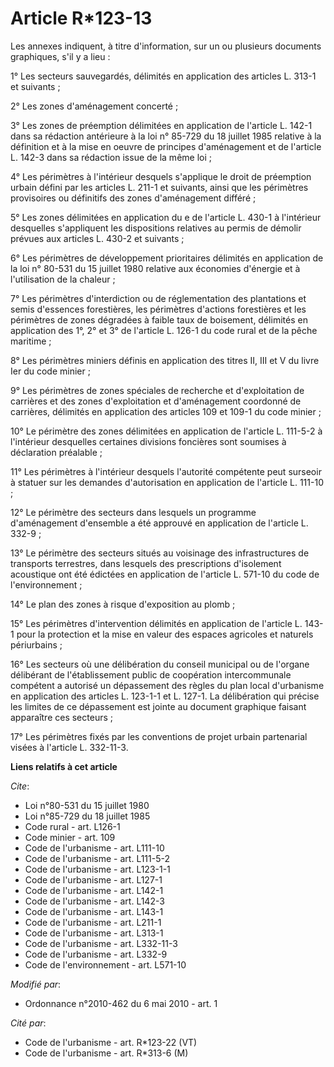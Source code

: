 # Article R*123-13

Les annexes indiquent, à titre d'information, sur un ou plusieurs documents graphiques, s'il y a lieu : 

1° Les secteurs sauvegardés, délimités en application des articles L. 313-1 et suivants ; 

2° Les zones d'aménagement concerté ; 

3° Les zones de préemption délimitées en application de l'article L. 142-1 dans sa rédaction antérieure à la loi n° 85-729 du
18 juillet 1985 relative à la définition et à la mise en oeuvre de principes d'aménagement et de l'article L. 142-3 dans sa
rédaction issue de la même loi ; 

4° Les périmètres à l'intérieur desquels s'applique le droit de préemption urbain défini par les articles L. 211-1 et
suivants, ainsi que les périmètres provisoires ou définitifs des zones d'aménagement différé ; 

5° Les zones délimitées en application du e de l'article L. 430-1 à l'intérieur desquelles s'appliquent les dispositions
relatives au permis de démolir prévues aux articles L. 430-2 et suivants ; 

6° Les périmètres de développement prioritaires délimités en application de la loi n° 80-531 du 15 juillet 1980 relative aux
économies d'énergie et à l'utilisation de la chaleur ; 

7° Les périmètres d'interdiction ou de réglementation des plantations et semis d'essences forestières, les périmètres
d'actions forestières et les périmètres de zones dégradées à faible taux de boisement, délimités en application des 1°, 2° et
3° de l'article L. 126-1 du code rural et de la pêche maritime ; 

8° Les périmètres miniers définis en application des titres II, III et V du livre Ier du code minier ; 

9° Les périmètres de zones spéciales de recherche et d'exploitation de carrières et des zones d'exploitation et d'aménagement
coordonné de carrières, délimités en application des articles 109 et 109-1 du code minier ; 

10° Le périmètre des zones délimitées en application de l'article L. 111-5-2 à l'intérieur desquelles certaines divisions
foncières sont soumises à déclaration préalable ; 

11° Les périmètres à l'intérieur desquels l'autorité compétente peut surseoir à statuer sur les demandes d'autorisation en
application de l'article L. 111-10 ; 

12° Le périmètre des secteurs dans lesquels un programme d'aménagement d'ensemble a été approuvé en application de l'article
L. 332-9 ; 

13° Le périmètre des secteurs situés au voisinage des infrastructures de transports terrestres, dans lesquels des
prescriptions d'isolement acoustique ont été édictées en application de l'article L. 571-10 du code de l'environnement ; 

14° Le plan des zones à risque d'exposition au plomb ; 

15° Les périmètres d'intervention délimités en application de l'article L. 143-1 pour la protection et la mise en valeur des
espaces agricoles et naturels périurbains ; 

16° Les secteurs où une délibération du conseil municipal ou de l'organe délibérant de l'établissement public de coopération
intercommunale compétent a autorisé un dépassement des règles du plan local d'urbanisme en application des articles L.
123-1-1 et L. 127-1. La délibération qui précise les limites de ce dépassement est jointe au document graphique faisant
apparaître ces secteurs ; 

17° Les périmètres fixés par les conventions de projet urbain partenarial visées à l'article L. 332-11-3.

**Liens relatifs à cet article**

_Cite_:

  - Loi n°80-531 du 15 juillet 1980
  - Loi n°85-729 du 18 juillet 1985
  - Code rural - art. L126-1
  - Code minier - art. 109
  - Code de l'urbanisme - art. L111-10
  - Code de l'urbanisme - art. L111-5-2
  - Code de l'urbanisme - art. L123-1-1
  - Code de l'urbanisme - art. L127-1
  - Code de l'urbanisme - art. L142-1
  - Code de l'urbanisme - art. L142-3
  - Code de l'urbanisme - art. L143-1
  - Code de l'urbanisme - art. L211-1
  - Code de l'urbanisme - art. L313-1
  - Code de l'urbanisme - art. L332-11-3
  - Code de l'urbanisme - art. L332-9
  - Code de l'environnement - art. L571-10

_Modifié par_:

  - Ordonnance n°2010-462 du 6 mai 2010 - art. 1

_Cité par_:

  - Code de l'urbanisme - art. R*123-22 (VT)
  - Code de l'urbanisme - art. R*313-6 (M)
